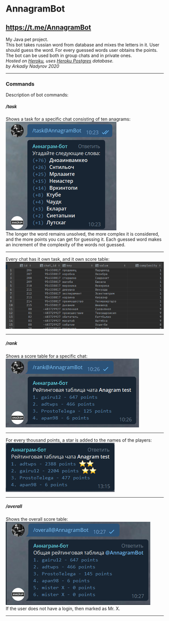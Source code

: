 # AnnagramBot
<https://t.me/AnnagramBot>
---
My Java pet project.  
This bot takes russian word from database and mixes the letters in it. User should guess the word. For every guessed words user obtains the points. The bot can be used both in group chats and in private ones.  
_Hosted on [Heroku](https://www.heroku.com), uses [Heroku Postgres](https://www.heroku.com/postgres) database.  
by Arkadiy Nadyrov 2020_
***
### Commands
Description of bot commands:
##### _/task_
Shows a task for a specific chat consisting of ten anagrams:  
![Screenshot](/screenshots/task_screenshot.png)  
The longer the word remains unsolved, the more complex it is considered, and the more points you can get for guessing it. Each guessed word makes an increment of the complexity of the words not guessed.  
***
Every chat has it own task, and it own score table:  
![Screenshot](/screenshots/taskbase_screenshot.png)  
***
##### _/rank_
Shows a score table for a specific chat:    
![Screenshot](/screenshots/rank_screenshot.png)  
***
For every thousand points, a star is added to the names of the players:  
![Screenshot](/screenshots/star_screenshot.png)  
***
##### _/overall_
Shows the overall score table:  
![Screenshot](/screenshots/overall_screenshot.png)  
If the user does not have a login, then marked as Mr. X.
***
